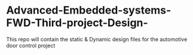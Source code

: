 # Advanced-Embedded-systems-FWD-Third-project-Design-
This repo will contain the static &amp; Dynamic design files for the automotive door control project
